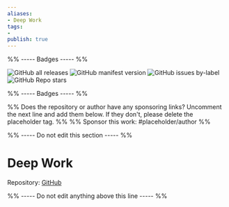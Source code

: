 ```yaml
---
aliases:
- Deep Work
tags: 
- 
publish: true
---
```


%% ----- Badges ----- %%

![GitHub all releases](https://img.shields.io/github/downloads/nikbrunner/obsidian-deep-work-theme/total?color=573E7A&logo=github&style=for-the-badge) 
![GitHub manifest version](https://img.shields.io/github/manifest-json/v/nikbrunner/obsidian-deep-work-theme?color=573E7A&logo=github&style=for-the-badge) 
![GitHub issues by-label](https://img.shields.io/github/issues/nikbrunner/obsidian-deep-work-theme/help%20wanted?color=573E7A&logo=github&style=for-the-badge) 
![GitHub Repo stars](https://img.shields.io/github/stars/nikbrunner/obsidian-deep-work-theme?color=573E7A&logo=github&style=for-the-badge)

%% ----- Badges ----- %%

%% Does the repository or author have any sponsoring links? Uncomment the next line and add them below. If they don't, please delete the placeholder tag. %%
%% Sponsor this work: #placeholder/author %%

%% ----- Do not edit this section ----- %%

# Deep Work

Repository: [GitHub](https://github.com/nikbrunner/obsidian-deep-work-theme)



%% ----- Do not edit anything above this line ----- %% 
